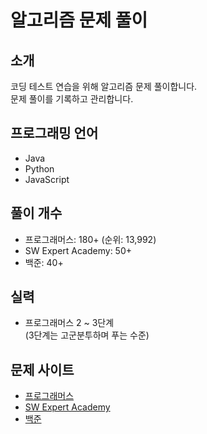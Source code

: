 # 알고리즘 문제 풀이

## 소개

코딩 테스트 연습을 위해 알고리즘 문제 풀이합니다.   
문제 풀이를 기록하고 관리합니다.


## 프로그래밍 언어

- Java
- Python
- JavaScript


## 풀이 개수

- 프로그래머스: 180+ (순위: 13,992)
- SW Expert Academy: 50+
- 백준: 40+


## 실력

- 프로그래머스 2 ~ 3단계  
  (3단계는 고군분투하며 푸는 수준)


## 문제 사이트

- [프로그래머스](https://programmers.co.kr/)
- [SW Expert Academy](https://swexpertacademy.com/)
- [백준](https://swexpertacademy.com/main/main.do)
